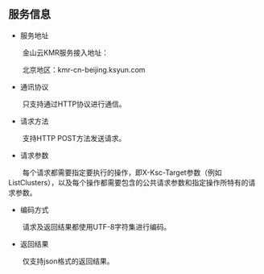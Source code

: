 ## 服务信息

* 服务地址
 
　　金山云KMR服务接入地址：
  
 　　北京地区：kmr-cn-beijing.ksyun.com 

* 通讯协议

　　只支持通过HTTP协议进行通信。

* 请求方法

　　支持HTTP POST方法发送请求。

* 请求参数

　　每个请求都需要指定要执行的操作，即X-Ksc-Target参数（例如ListClusters），以及每个操作都需要包含的公共请求参数和指定操作所特有的请求参数。

* 编码方式

　　请求及返回结果都使用UTF-8字符集进行编码。

* 返回结果

　　仅支持json格式的返回结果。